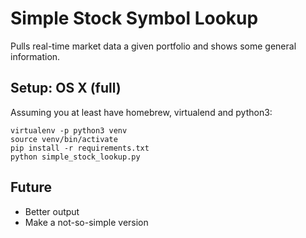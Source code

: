 Simple Stock Symbol Lookup
===
Pulls real-time market data a given portfolio and shows some general information.


Setup: OS X (full)
---
Assuming you at least have homebrew, virtualend and python3:

    virtualenv -p python3 venv
    source venv/bin/activate
    pip install -r requirements.txt
    python simple_stock_lookup.py

Future
---
* Better output
* Make a not-so-simple version
